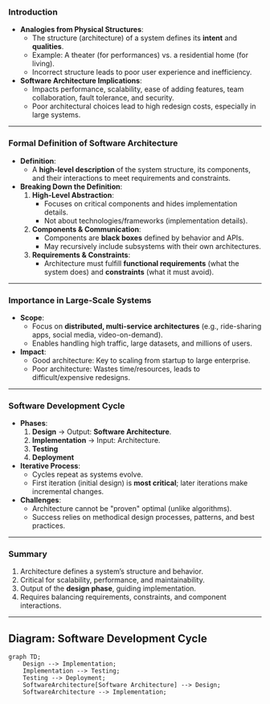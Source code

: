 ###  **Introduction**
- **Analogies from Physical Structures**:
  - The structure (architecture) of a system defines its **intent** and **qualities**.
  - Example: A theater (for performances) vs. a residential home (for living). 
  - Incorrect structure leads to poor user experience and inefficiency.
- **Software Architecture Implications**:
  - Impacts performance, scalability, ease of adding features, team collaboration, fault tolerance, and security.
  - Poor architectural choices lead to high redesign costs, especially in large systems.

---

### **Formal Definition of Software Architecture**
- **Definition**:
  - A **high-level description** of the system structure, its components, and their interactions to meet requirements and constraints.
- **Breaking Down the Definition**:
  1. **High-Level Abstraction**:
     - Focuses on critical components and hides implementation details.
     - Not about technologies/frameworks (implementation details).
  2. **Components & Communication**:
     - Components are **black boxes** defined by behavior and APIs.
     - May recursively include subsystems with their own architectures.
  3. **Requirements & Constraints**:
     - Architecture must fulfill **functional requirements** (what the system does) and **constraints** (what it must avoid).

---

### **Importance in Large-Scale Systems**
- **Scope**:
  - Focus on **distributed, multi-service architectures** (e.g., ride-sharing apps, social media, video-on-demand).
  - Enables handling high traffic, large datasets, and millions of users.
- **Impact**:
  - Good architecture: Key to scaling from startup to large enterprise.
  - Poor architecture: Wastes time/resources, leads to difficult/expensive redesigns.

---

### **Software Development Cycle**
- **Phases**:
  1. **Design** → Output: **Software Architecture**.
  2. **Implementation** → Input: Architecture.
  3. **Testing**
  4. **Deployment**
- **Iterative Process**:
  - Cycles repeat as systems evolve.
  - First iteration (initial design) is **most critical**; later iterations make incremental changes.
- **Challenges**:
  - Architecture cannot be "proven" optimal (unlike algorithms).
  - Success relies on methodical design processes, patterns, and best practices.

---

###  **Summary**
  1. Architecture defines a system’s structure and behavior.
  2. Critical for scalability, performance, and maintainability.
  3. Output of the **design phase**, guiding implementation.
  4. Requires balancing requirements, constraints, and component interactions.

---

## Diagram: Software Development Cycle

```mermaid
graph TD;
    Design --> Implementation;
    Implementation --> Testing;
    Testing --> Deployment;
    SoftwareArchitecture[Software Architecture] --> Design;
    SoftwareArchitecture --> Implementation;
```